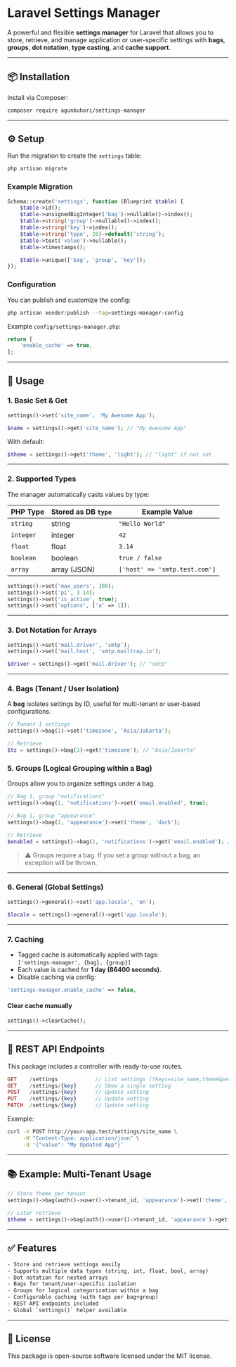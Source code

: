 # Laravel Settings Manager

A powerful and flexible **settings manager** for Laravel that allows you to store, retrieve, and manage application or user-specific settings with **bags**, **groups**, **dot notation**, **type casting**, and **cache support**.

---

## 📦 Installation

Install via Composer:

```bash
composer require agunbuhori/settings-manager
```

---

## ⚙️ Setup

Run the migration to create the `settings` table:

```bash
php artisan migrate
```

### Example Migration

```php
Schema::create('settings', function (Blueprint $table) {
    $table->id();
    $table->unsignedBigInteger('bag')->nullable()->index();
    $table->string('group')->nullable()->index();
    $table->string('key')->index();
    $table->string('type', 20)->default('string');
    $table->text('value')->nullable();
    $table->timestamps();

    $table->unique(['bag', 'group', 'key']);
});
```

### Configuration

You can publish and customize the config:

```bash
php artisan vendor:publish --tag=settings-manager-config
```

Example `config/settings-manager.php`:

```php
return [
    'enable_cache' => true,
];
```

---

## 🚀 Usage

### 1. Basic Set & Get

```php
settings()->set('site_name', 'My Awesome App');

$name = settings()->get('site_name'); // "My Awesome App"
```

With default:

```php
$theme = settings()->get('theme', 'light'); // "light" if not set
```

---

### 2. Supported Types

The manager automatically casts values by type:

| PHP Type   | Stored as DB `type` | Example Value                       |
|------------|---------------------|-------------------------------------|
| `string`   | string              | `"Hello World"`                     |
| `integer`  | integer             | `42`                                |
| `float`    | float               | `3.14`                              |
| `boolean`  | boolean             | `true / false`                      |
| `array`    | array (JSON)        | `['host' => 'smtp.test.com']`       |

```php
settings()->set('max_users', 100);
settings()->set('pi', 3.14);
settings()->set('is_active', true);
settings()->set('options', ['a' => 1]);
```

---

### 3. Dot Notation for Arrays

```php
settings()->set('mail.driver', 'smtp');
settings()->set('mail.host', 'smtp.mailtrap.io');

$driver = settings()->get('mail.driver'); // "smtp"
```

---

### 4. Bags (Tenant / User Isolation)

A **bag** isolates settings by ID, useful for multi-tenant or user-based configurations.

```php
// Tenant 1 settings
settings()->bag(1)->set('timezone', 'Asia/Jakarta');

// Retrieve
$tz = settings()->bag(1)->get('timezone'); // "Asia/Jakarta"
```

### 5. Groups (Logical Grouping within a Bag)

Groups allow you to organize settings under a bag.

```php
// Bag 1, group "notifications"
settings()->bag(1, 'notifications')->set('email.enabled', true);

// Bag 1, group "appearance"
settings()->bag(1, 'appearance')->set('theme', 'dark');

// Retrieve
$enabled = settings()->bag(1, 'notifications')->get('email.enabled'); // true
```

> ⚠️ Groups require a bag. If you set a group without a bag, an exception will be thrown.

---

### 6. General (Global Settings)

```php
settings()->general()->set('app.locale', 'en');

$locale = settings()->general()->get('app.locale');
```

---

### 7. Caching

- Tagged cache is automatically applied with tags:  
  `['settings-manager', {bag}, {group}]`
- Each value is cached for **1 day (86400 seconds)**.  
- Disable caching via config:

```php
'settings-manager.enable_cache' => false,
```

#### Clear cache manually

```php
settings()->clearCache();
```

---

## 🔌 REST API Endpoints

This package includes a controller with ready-to-use routes.

```php
GET    /settings            // List settings (?keys=site_name,theme&per_page=20)
GET    /settings/{key}      // Show a single setting
POST   /settings/{key}      // Update setting
PUT    /settings/{key}      // Update setting
PATCH  /settings/{key}      // Update setting
```

Example:

```bash
curl -X POST http://your-app.test/settings/site_name \
     -H "Content-Type: application/json" \
     -d '{"value": "My Updated App"}'
```

---

## 📚 Example: Multi-Tenant Usage

```php
// Store theme per tenant
settings()->bag(auth()->user()->tenant_id, 'appearance')->set('theme', 'dark');

// Later retrieve
$theme = settings()->bag(auth()->user()->tenant_id, 'appearance')->get('theme');
```

---

## ✅ Features

```txt
- Store and retrieve settings easily
- Supports multiple data types (string, int, float, bool, array)
- Dot notation for nested arrays
- Bags for tenant/user-specific isolation
- Groups for logical categorization within a bag
- Configurable caching (with tags per bag+group)
- REST API endpoints included
- Global `settings()` helper available
```

---

## 📝 License

This package is open-source software licensed under the MIT license.
